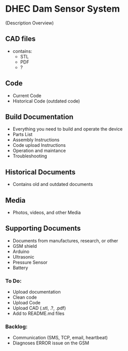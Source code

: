 # DHEC Dam Sensor System
(Description Overview)

## CAD files
- contains:
  - STL
  - PDF
  - ?
  
## Code
- Current Code
- Historical Code (outdated code)

## Build Documentation
- Everything you need to build and operate the device
- Parts List
- Assembly Instructions
- Code upload Instructions
- Operation and maintance
- Troubleshooting

## Historical Documents
- Contains old and outdated documents

## Media
- Photos, videos, and other Media

## Supporting Documents
- Documents from manufactures, research, or other
- GSM shield
- Arduino
- Ultrasonic
- Pressure Sensor
- Battery

### To Do:
- Upload documentation
- Clean code
- Upload Code
- Upload CAD (.stl, .?, .pdf)
- Add to README.md files

### Backlog:
- Communication (SMS, TCP, email, heartbeat)
- Diagnoses ERROR issue on the GSM
